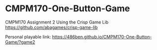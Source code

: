 # CMPM170-One-Button-Game


CMPM170 Assignment 2
Using the Crisp Game Lib https://github.com/abagames/crisp-game-lib

Personal playable link: https://486ben.github.io/CMPM170-One-Button-Game/?game2
